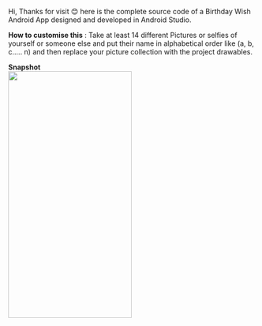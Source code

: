 Hi, 
Thanks for visit 😊
here is the complete source code of a Birthday Wish Android App designed and developed in Android Studio.

<b>How to customise this</b> :
Take at least 14 different Pictures or selfies of yourself or someone else and put their name in alphabetical order like (a, b, c..... n) and then replace your picture collection with the project drawables.

<b>Snapshot</b> <br/>
<img src="https://user-images.githubusercontent.com/70362030/154618484-593de127-6b0d-4297-893e-057888f26af1.jpg" width="250" height="500">
